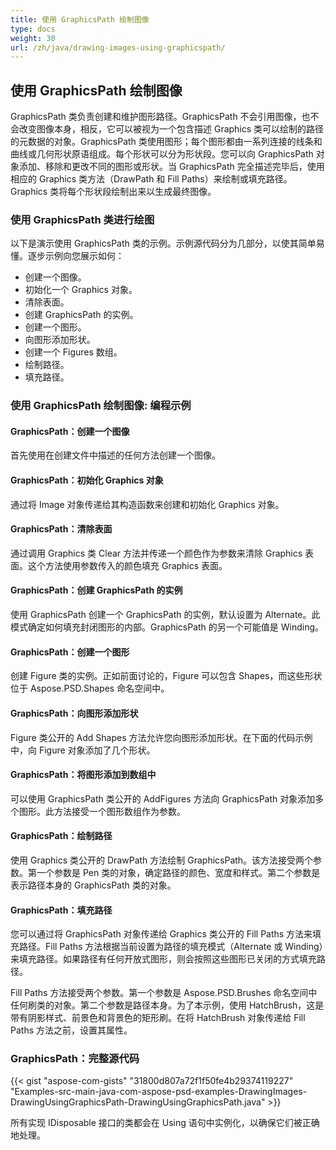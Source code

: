 ```yaml
---
title: 使用 GraphicsPath 绘制图像
type: docs
weight: 30
url: /zh/java/drawing-images-using-graphicspath/
---
```


## **使用 GraphicsPath 绘制图像**
GraphicsPath 类负责创建和维护图形路径。GraphicsPath 不会引用图像，也不会改变图像本身，相反，它可以被视为一个包含描述 Graphics 类可以绘制的路径的元数据的对象。GraphicsPath 类使用图形；每个图形都由一系列连接的线条和曲线或几何形状原语组成。每个形状可以分为形状段。您可以向 GraphicsPath 对象添加、移除和更改不同的图形或形状。当 GraphicsPath 完全描述完毕后，使用相应的 Graphics 类方法（DrawPath 和 Fill Paths）来绘制或填充路径。Graphics 类将每个形状段绘制出来以生成最终图像。

### **使用 GraphicsPath 类进行绘图**
以下是演示使用 GraphicsPath 类的示例。示例源代码分为几部分，以使其简单易懂。逐步示例向您展示如何：

- 创建一个图像。
- 初始化一个 Graphics 对象。
- 清除表面。
- 创建 GraphicsPath 的实例。
- 创建一个图形。
- 向图形添加形状。
- 创建一个 Figures 数组。
- 绘制路径。
- 填充路径。


### **使用 GraphicsPath 绘制图像: 编程示例**
#### **GraphicsPath：创建一个图像**
首先使用在创建文件中描述的任何方法创建一个图像。
#### **GraphicsPath：初始化 Graphics 对象**
通过将 Image 对象传递给其构造函数来创建和初始化 Graphics 对象。
#### **GraphicsPath：清除表面**
通过调用 Graphics 类 Clear 方法并传递一个颜色作为参数来清除 Graphics 表面。这个方法使用参数传入的颜色填充 Graphics 表面。
#### **GraphicsPath：创建 GraphicsPath 的实例**
使用 GraphicsPath 创建一个 GraphicsPath 的实例，默认设置为 Alternate。此模式确定如何填充封闭图形的内部。GraphicsPath 的另一个可能值是 Winding。
#### **GraphicsPath：创建一个图形**
创建 Figure 类的实例。正如前面讨论的，Figure 可以包含 Shapes，而这些形状位于 Aspose.PSD.Shapes 命名空间中。
#### **GraphicsPath：向图形添加形状**
Figure 类公开的 Add Shapes 方法允许您向图形添加形状。在下面的代码示例中，向 Figure 对象添加了几个形状。
#### **GraphicsPath：将图形添加到数组中**
可以使用 GraphicsPath 类公开的 AddFigures 方法向 GraphicsPath 对象添加多个图形。此方法接受一个图形数组作为参数。
#### **GraphicsPath：绘制路径**
使用 Graphics 类公开的 DrawPath 方法绘制 GraphicsPath。该方法接受两个参数。第一个参数是 Pen 类的对象，确定路径的颜色、宽度和样式。第二个参数是表示路径本身的 GraphicsPath 类的对象。
#### **GraphicsPath：填充路径**

您可以通过将 GraphicsPath 对象传递给 Graphics 类公开的 Fill Paths 方法来填充路径。Fill Paths 方法根据当前设置为路径的填充模式（Alternate 或 Winding）来填充路径。如果路径有任何开放式图形，则会按照这些图形已关闭的方式填充路径。

Fill Paths 方法接受两个参数。第一个参数是 Aspose.PSD.Brushes 命名空间中任何刷类的对象。第二个参数是路径本身。为了本示例，使用 HatchBrush，这是带有阴影样式、前景色和背景色的矩形刷。在将 HatchBrush 对象传递给 Fill Paths 方法之前，设置其属性。
### **GraphicsPath：完整源代码**
{{< gist "aspose-com-gists" "31800d807a72f1f50fe4b29374119227" "Examples-src-main-java-com-aspose-psd-examples-DrawingImages-DrawingUsingGraphicsPath-DrawingUsingGraphicsPath.java" >}}



所有实现 IDisposable 接口的类都会在 Using 语句中实例化，以确保它们被正确地处理。
